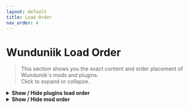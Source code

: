 ```yaml
---
layout: default
title: Load Order
nav_order: 4
---
```


# Wunduniik Load Order

> This section shows you the exact content and order placement of Wunduniik's mods and plugins.  
> Click to expand or collapse.

<details markdown="1">
  <summary><strong>Show / Hide plugins load order</strong></summary>

  ```
  {% for plugin in site.data.loadorder %}
  {{ plugin }}
  {% endfor %}
  ```  
</details>

<details markdown="1">
  <summary><strong>Show / Hide mod order</strong></summary>

  ```
  {% for plugin in site.data.modlist %}
  {{ plugin }}
  {% endfor %}
  ```  
</details>
